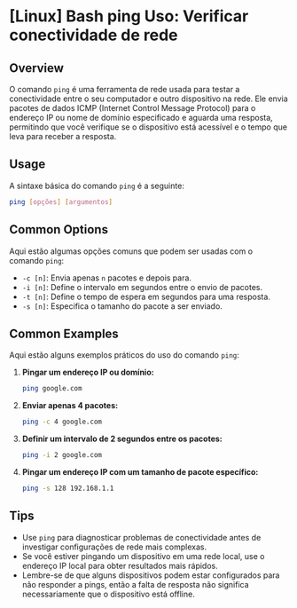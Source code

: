 # [Linux] Bash ping Uso: Verificar conectividade de rede

## Overview
O comando `ping` é uma ferramenta de rede usada para testar a conectividade entre o seu computador e outro dispositivo na rede. Ele envia pacotes de dados ICMP (Internet Control Message Protocol) para o endereço IP ou nome de domínio especificado e aguarda uma resposta, permitindo que você verifique se o dispositivo está acessível e o tempo que leva para receber a resposta.

## Usage
A sintaxe básica do comando `ping` é a seguinte:

```bash
ping [opções] [argumentos]
```

## Common Options
Aqui estão algumas opções comuns que podem ser usadas com o comando `ping`:

- `-c [n]`: Envia apenas `n` pacotes e depois para.
- `-i [n]`: Define o intervalo em segundos entre o envio de pacotes.
- `-t [n]`: Define o tempo de espera em segundos para uma resposta.
- `-s [n]`: Especifica o tamanho do pacote a ser enviado.

## Common Examples
Aqui estão alguns exemplos práticos do uso do comando `ping`:

1. **Pingar um endereço IP ou domínio:**
   ```bash
   ping google.com
   ```

2. **Enviar apenas 4 pacotes:**
   ```bash
   ping -c 4 google.com
   ```

3. **Definir um intervalo de 2 segundos entre os pacotes:**
   ```bash
   ping -i 2 google.com
   ```

4. **Pingar um endereço IP com um tamanho de pacote específico:**
   ```bash
   ping -s 128 192.168.1.1
   ```

## Tips
- Use `ping` para diagnosticar problemas de conectividade antes de investigar configurações de rede mais complexas.
- Se você estiver pingando um dispositivo em uma rede local, use o endereço IP local para obter resultados mais rápidos.
- Lembre-se de que alguns dispositivos podem estar configurados para não responder a pings, então a falta de resposta não significa necessariamente que o dispositivo está offline.